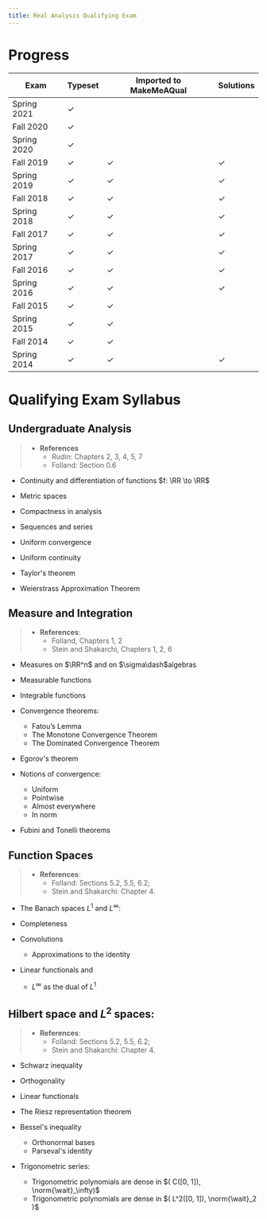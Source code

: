 ```yaml
---
title: Real Analysis Qualifying Exam
---
```


# Progress

| Exam        | Typeset | Imported to MakeMeAQual | Solutions |
|-------------|---------|-------------------------|-----------|
| Spring 2021 | ✓       |                         |           |
| Fall 2020   | ✓       |                         |           |
| Spring 2020 | ✓       |                         |           |
| Fall 2019   | ✓       | ✓                       | ✓         |
| Spring 2019 | ✓       | ✓                       | ✓         |
| Fall 2018   | ✓       | ✓                       | ✓         |
| Spring 2018 | ✓       | ✓                       | ✓         |
| Fall 2017   | ✓       | ✓                       | ✓         |
| Spring 2017 | ✓       | ✓                       | ✓         |
| Fall 2016   | ✓       | ✓                       | ✓         |
| Spring 2016 | ✓       | ✓                       | ✓         |
| Fall 2015   | ✓       | ✓                       |           |
| Spring 2015 | ✓       | ✓                       |           |
| Fall 2014   | ✓       | ✓                       |           |
| Spring 2014 | ✓       | ✓                       | ✓         |



# Qualifying Exam Syllabus

## Undergraduate Analysis

> - **References**
>   - Rudin: Chapters 2, 3, 4, 5, 7
>   - Folland: Section 0.6

- Continuity and differentiation of functions $f: \RR \to \RR$

- Metric spaces

- Compactness in analysis

- Sequences and series

- Uniform convergence

- Uniform continuity

- Taylor's theorem

- Weierstrass Approximation Theorem


## Measure and Integration

> - **References**:
>   - Folland, Chapters 1, 2
>   - Stein and Shakarchi, Chapters 1, 2, 6

- Measures on $\RR^n$ and on $\sigma\dash$algebras

- Measurable functions

- Integrable functions

- Convergence theorems:
  - Fatou’s Lemma
  - The Monotone Convergence Theorem
  - The Dominated Convergence Theorem

- Egorov's theorem

- Notions of convergence:
  - Uniform
  - Pointwise
  - Almost everywhere
  - In norm

- Fubini and Tonelli theorems

## Function Spaces

> - **References**:
>   - Folland: Sections 5.2, 5.5, 6.2;
>   - Stein and Shakarchi: Chapter 4.

- The Banach spaces $L^1$ and $L^\infty$:

- Completeness

- Convolutions
  - Approximations to the identity

- Linear functionals and
  - $L^\infty$ as the dual of $L^1$

## Hilbert space and $L^2$ spaces:

> - **References**:
>   - Folland: Sections 5.2, 5.5, 6.2;
>   - Stein and Shakarchi: Chapter 4.

- Schwarz inequality

- Orthogonality

- Linear functionals

- The Riesz representation theorem

- Bessel's inequality
  - Orthonormal bases
  - Parseval's identity

- Trigonometric series:
  - Trigonometric polynomials are dense in $( C([0, 1]), \norm{\wait}_\infty)$
  - Trigonometric polynomials are dense in $( L^2([0, 1]), \norm{\wait}_2 )$
